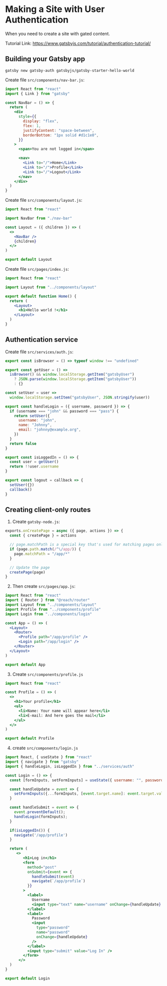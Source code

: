 # Making a Site with User Authentication

When you need to create a site with gated content.

Tutorial Link: https://www.gatsbyjs.com/tutorial/authentication-tutorial/

## Building your Gatsby app

```shell
gatsby new gatsby-auth gatsbyjs/gatsby-starter-hello-world
```

Create file `src/components/nav-bar.js`:

```jsx
import React from "react"
import { Link } from "gatsby"

const NavBar = () => {
  return (
    <div
      style={{
        display: "flex",
        flex: 1,
        justifyContent: "space-between",
        borderBottom: "1px solid #d1c1e0",
      }}
    >
      <span>You are not logged in</span>

      <nav>
        <Link to="/">Home</Link>
        <Link to="/">Profile</Link>
        <Link to="/">Logout</Link>
      </nav>
    </div>
  )
}
```

Create file `src/components/layout.js`:

```jsx
import React from "react"

import NavBar from "./nav-bar"

const Layout = ({ children }) => (
  <>
    <NavBar />
    {children}
  </>
)

export default Layout
```

Create file `src/pages/index.js`:

```jsx
import React from "react"

import Layout from "../components/layout"

export default function Home() {
  return (
    <Layout>
      <h1>Hello world !</h1>
    </Layout>
  )
}
```

## Authentication service

Create file `src/services/auth.js`:

```js
export const isBrowser = () => typeof window !== "undefined"

export const getUser = () =>
  isBrowser() && window.localStorage.getItem("gatsbyUser")
    ? JSON.parse(window.localStorage.getItem("gatsbyUser"))
    : {}

const setUser = user =>
  window.localStorage.setItem("gatsbyUser", JSON.stringify(user))

export const handleLogin = ({ username, password }) => {
  if (username === "john" && password === "pass") {
    return setUser({
      username: "john",
      name: "Johnny",
      email: "johnny@example.org",
    })
  }
  return false
}

export const isLoggedIn = () => {
  const user = getUser()
  return !!user.username
}

export const logout = callback => {
  setUser({})
  callback()
}
```

## Creating client-only routes

1. Create `gatsby-node.js`:

```js
exports.onCreatePage = async ({ page, actions }) => {
  const { createPage } = actions

  // page.matchPath is a special key that's used for matching pages only on the client
  if (page.path.match(/^\/app/)) {
    page.matchPath = "/app/*"
  }

  // Update the page
  createPage(page)
}
```

2. Then create `src/pages/app.js`:

```jsx
import React from "react"
import { Router } from "@reach/router"
import Layout from "../components/layout"
import Profile from "../components/profile"
import Login from "../components/login"

const App = () => (
  <Layout>
    <Router>
      <Profile path="/app/profile" />
      <Login path="/app/login" />
    </Router>
  </Layout>
)

export default App
```

3. Create `src/components/profile.js`

```jsx
import React from "react"

const Profile = () => (
  <>
    <h1>Your profile</h1>
    <ul>
      <li>Name: Your name will appear here</li>
      <li>E-mail: And here goes the mail</li>
    </ul>
  </>
)

export default Profile
```

4. create `src/components/login.js`

```jsx
import React, { useState } from "react"
import { navigate } from "gatsby"
import { handleLogin, isLoggedIn } from "../services/auth"

const Login = () => {
  const [formInputs, setFormInputs] = useState({ username: "", password: "" })

  const handleUpdate = event => {
    setFormInputs({...formInputs, [event.target.name]: event.target.value})
  }

  const handleSubmit = event => {
    event.preventDefault();
    handleLogin(formInputs);
  }

  if(isLoggedIn()) {
    navigate('/app/profile')
  }

  return (
     <>
        <h1>Log in</h1>
        <form
          method="post"
          onSubmit={event => {
            handleSubmit(event)
            navigate(`/app/profile`)
          }}
        >
          <label>
            Username
            <input type="text" name="username" onChange={handleUpdate} />
          </label>
          <label>
            Password
            <input
              type="password"
              name="password"
              onChange={handleUpdate}
            />
          </label>
          <input type="submit" value="Log In" />
        </form>
      </>
  )
}

export default Login
```
